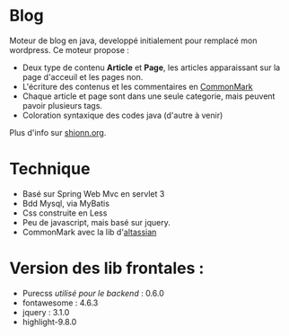 # Blog
Moteur de blog en java, developpé initialement pour remplacé mon wordpress. Ce moteur propose : 
* Deux type de contenu **Article** et **Page**, les articles apparaissant sur la page d'acceuil et les pages non. 
* L'écriture des contenus et les commentaires en [CommonMark](http://commonmark.org/)
* Chaque article et page sont dans une seule categorie, mais peuvent pavoir plusieurs tags.  
* Coloration syntaxique des codes java (d'autre à venir)

Plus d'info sur [shionn.org](http://shionn.org). 

# Technique
* Basé sur Spring Web Mvc en servlet 3
* Bdd Mysql, via MyBatis
* Css construite en Less
* Peu de javascript, mais basé sur jquery. 
* CommonMark avec la lib d'[altassian](https://github.com/atlassian/commonmark-java)

# Version des lib frontales :
* Purecss _utilisé pour le backend_ : 0.6.0 
* fontawesome : 4.6.3
*	jquery : 3.1.0
* highlight-9.8.0
